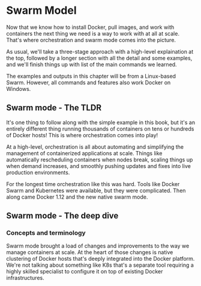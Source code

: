 # Swarm Model

Now that we know how to install Docker, pull images, and work with containers the next thing we need is a way to work with at all at scale. That's where orchestration and swarm mode comes into the picture.

As usual, we'll take a three-stage approach with a high-level explaination at the top, followed by a longer section with all the detail and some examples, and we'll finish things up with list of the main commands we learned.

The examples and outputs in this chapter will be from a Linux-based Swarm. However, all commands and features also work Docker on Windows.

## Swarm mode - The TLDR

It's one thing to follow along with the simple example in this book, but it's an entirely different thing running thousands of containers on tens or hundreds of Docker hosts! This is where orchestration comes into play!

At a high-level, orchestration is all about automating and simplifying the management of containerized applications at scale. Things like automatically rescheduling containers when nodes break, scaling things up when demand increases, and smoothly pushing updates and fixes into live production environments.

For the longest time orchestration like this was hard. Tools like Docker Swarm and Kubernetes were available, but they were complicated. Then along came Docker 1.12 and the new native swarm mode.

## Swarm mode - The deep dive

### Concepts and terminology

Swarm mode brought a load of changes and improvements to the way we manage containers at scale. At the heart of those changes is native clustering of Docker hosts that's deeply integrated into the Docker platform. We're not talking about something like K8s that's a separate tool requiring a highly skilled specialist to configure it on top of existing Docker infrastructures.
